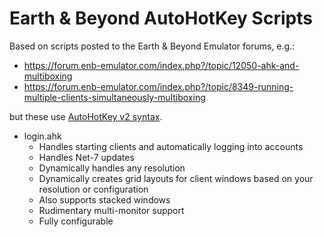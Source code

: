 # Earth &amp; Beyond AutoHotKey Scripts

Based on scripts posted to the Earth & Beyond Emulator forums, e.g.:

* https://forum.enb-emulator.com/index.php?/topic/12050-ahk-and-multiboxing
* https://forum.enb-emulator.com/index.php?/topic/8349-running-multiple-clients-simultaneously-multiboxing

but these use [AutoHotKey v2 syntax](https://www.autohotkey.com/docs/v2/v2-changes.htm).

* login.ahk
    - Handles starting clients and automatically logging into accounts
    - Handles Net-7 updates
    - Dynamically handles any resolution
    - Dynamically creates grid layouts for client windows based on your
      resolution or configuration
    - Also supports stacked windows
    - Rudimentary multi-monitor support
    - Fully configurable
